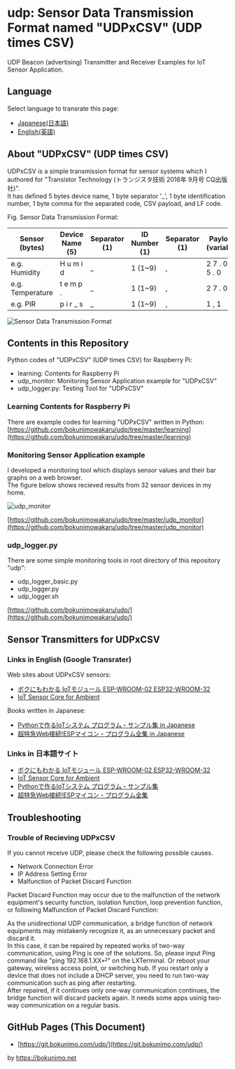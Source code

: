 # udp: Sensor Data Transmission Format named "UDPxCSV" (UDP times CSV)

UDP Beacon (advertising) Transmitter and Receiver Examples for IoT Sensor Application.  

## Language

Select language to transrate this page:

* [Japanese(日本語)](https://translate.google.com/website?sl=en&tl=ja&hl&u=https://git.bokunimo.com/udp/)
* [English(英語)](https://git.bokunimo.com/udp/)

## About "UDPxCSV" (UDP times CSV)

UDPxCSV is a simple transmission format for sensor systems which I authored for "Transistor Technology (トランジスタ技術 2016年 9月号 CQ出版社)".  
It has defined 5 bytes device name, 1 byte separator '_', 1 byte identification number, 1 byte comma for the separated code, CSV payload, and LF code.  

Fig. Sensor Data Transmission Format:  

|Sensor (bytes)  |Device Name (5)  |Separator (1)|ID Number (1)|Separator (1)|Payload (variable)  |Line Feed (1)|
|----------------|-----------------|-------------|-------------|-------------|--------------------|-------------|
|e.g. Humidity   | H u m i d       | _           | 1 (1~9)     | ,           | 2 7 . 0 ,   7 5 . 0| \n          |
|e.g. Temperature| t e m p .       | _           | 1 (1~9)     | ,           | 2 7 . 0            | \n          |
|e.g. PIR        | p i r _ s       | _           | 1 (1~9)     | ,           | 1 , 1              | \n          |

![Sensor Data Transmission Format](https://bokunimo.net/blog/wp-content/uploads/2022/06/csv.jpg)

## Contents in this Repository

Python codes of "UDPxCSV" (UDP times CSV) for Raspberry Pi:

* learning: Contents for Raspberry Pi  
* udp_monitor: Monitoring Sensor Application example for "UDPxCSV"  
* udp_logger.py: Testing Tool for "UDPxCSV"  

### Learning Contents for Raspberry Pi

There are example codes for learning "UDPxCSV" written in Python:  
[https://github.com/bokunimowakaru/udp/tree/master/learning](https://github.com/bokunimowakaru/udp/tree/master/learning)

### Monitoring Sensor Application example

I developed a monitoring tool which displays sensor values and their bar graphs on a web browser.  
The figure below shows recieved results from 32 sensor devices in my home.  

![udp_monitor](https://bokunimo.net/blog/wp-content/uploads/2022/02/udp-768x406.jpg)

[https://github.com/bokunimowakaru/udp/tree/master/udp_monitor](https://github.com/bokunimowakaru/udp/tree/master/udp_monitor)

### udp_logger.py

There are some simple monitoring tools in root directory of this repository "udp":  

* udp_logger_basic.py
* udp_logger.py
* udp_logger.sh

[https://github.com/bokunimowakaru/udp/](https://github.com/bokunimowakaru/udp/)

## Sensor Transmitters for UDPxCSV

### Links in English (Google Transrater)

Web sites about UDPxCSV sensors:
* [ボクにもわかる IoTモジュール ESP-WROOM-02 ESP32-WROOM-32](https://translate.google.com/website?sl=ja&tl=en&hl&u=https://git.bokunimo.com/esp/)
* [IoT Sensor Core for Ambient](https://translate.google.com/website?sl=ja&tl=en&hl&u=https://bokunimo.net/ambient/)

Books written in Japanese:
* [Pythonで作るIoTシステム プログラム・サンプル集 in Japanese](https://translate.google.com/website?sl=ja&tl=en&hl&u=https://amzn.to/3ls4Vx4)
* [超特急Web接続!ESPマイコン・プログラム全集 in Japanese](https://translate.google.com/website?sl=ja&tl=en&hl&u=https://amzn.to/3JWq78I)

### Links in 日本語サイト
* [ボクにもわかる IoTモジュール ESP-WROOM-02 ESP32-WROOM-32](https://git.bokunimo.com/esp/)
* [IoT Sensor Core for Ambient](https://bokunimo.net/ambient/)
* [Pythonで作るIoTシステム プログラム・サンプル集](https://amzn.to/3ls4Vx4)
* [超特急Web接続!ESPマイコン・プログラム全集](https://amzn.to/3JWq78I)

## Troubleshooting

### Trouble of Recieving UDPxCSV

If you cannot receive UDP, please check the following possible causes.

* Network Connection Error
* IP Address Setting Error
* Malfunction of Packet Discard Function

Packet Discard Function may occur due to the malfunction of the network equipment's security function, isolation function, loop prevention function, or following Malfunction of Packet Discard Function:

As the unidirectional UDP communication, a bridge function of network equipments may mistakenly recognize it, as an unnecessary packet and discard it.  
In this case, it can be repaired by repeated works of two-way communication, using Ping is one of the solutions. So, please input Ping command like "ping 192.168.1.XX⏎" on the LXTerminal.
Or reboot your gateway, wireless access point, or switching hub. If you restart only a device that does not include a DHCP server, you need to run two-way communication such as ping after restarting.  
After repaired, if it continues only one-way communication continues, the bridge function will discard packets again. It needs some apps usinig two-way communication on a regular basis.  


## GitHub Pages (This Document)

* [https://git.bokunimo.com/udp/](https://git.bokunimo.com/udp/)

by <https://bokunimo.net>


